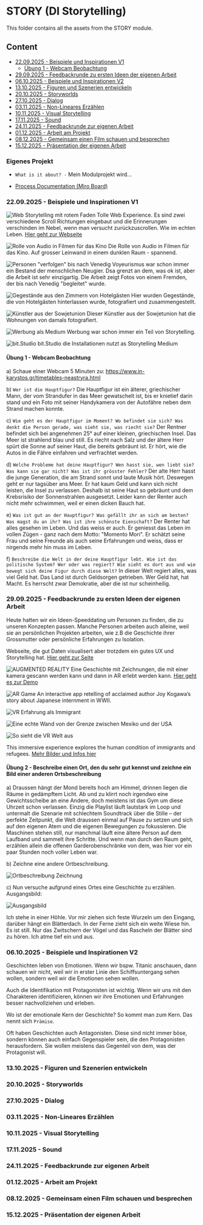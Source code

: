 # STORY (DI Storytelling)
This folder contains all the assets from the STORY module.

## Content
- [22.09.2025 - Beispiele und Inspirationen V1](#beispiele-und-inspirationen-v1)
  - [Übung 1 - Webcam Beobachtung](#übung-1---webcam-beobachtung)
- [29.09.2025 - Feedbackrunde zu ersten Ideen der eigenen Arbeit](#feedbackrunde-zu-ersten-ideen-der-eigenen-arbeit)
- [06.10.2025 - Beispiele und Inspirationen V2](#beispiele-und-inspirationen-v2)
- [13.10.2025 - Figuren und Szenerien entwickeln](#figuren-und-szenerien-entwickeln)
- [20.10.2025 - Storyworlds](#storyworlds)
- [27.10.2025 - Dialog](#dialog)
- [03.11.2025 - Non-Lineares Erzählen](#non-lineares-erzählen)
- [10.11.2025 - Visual Storytelling](#visual-storytelling)
- [17.11.2025 - Sound](#sound)
- [24.11.2025 - Feedbackrunde zur eigenen Arbeit](#feedbackrunde-zur-eigenen-arbeit)
- [01.12.2025 - Arbeit am Projekt](#arbeit-am-projekt)
- [08.12.2025 - Gemeinsam einen Film schauen und besprechen](#gemeinsam-einen-film-schauen-und-besprechen)
- [15.12.2025 - Präsentation der eigenen Arbeit](#präsentation-der-eigenen-arbeit)

### Eigenes Projekt
* `What is it about? -` Mein Modulprojekt wird...

* [Process Documentation (Miro Board)](linktbd)

### 22.09.2025 - Beispiele und Inspirationen V1
![Web Storytelling mit rotem Faden](./pics/Story1.png)
Tolle Web Experience. Es sind zwei verschiedene Scroll Richtungen eingebaut und die Erinnerungen verschinden im Nebel, wenn man versucht zurückzuscrollen. Wie im echten Leben. [Hier geht zur Webseite](https://www.thesememorieswontlast.com/)

![Rolle von Audio in Filmen für das Kino](./pics/Story2.png)
Die Rolle von Audio in Filmen für das Kino. Auf grosser Leinwand in einem dunklen Raum - spannend.

![Personen "verfolgen" bis nach Venedig](./pics/Story3.png)
Voyeurismus war schon immer ein Bestand der menschlichen Neugier. Dsa grenzt an dem, was ok ist, aber die Arbeit ist sehr einzigartig. Die Arbeit zeigt Fotos von einem Fremden, der bis nach Venedig "begleitet" wurde.

![Gegestände aus den Zimmern von Hotelgästen](./pics/Story4.png)
Hier wurden Gegestände, die von Hotelgästen hinterlassen wurde, fotografiert und zusammengestellt.

![Künstler aus der Sowjetunion](./pics/Story5.png)
Dieser Künstler aus der Sowjetunion hat die Wohnungen von damals fotografiert.

![Werbung als Medium](./pics/Story6.png)
Werbung war schon immer ein Teil von Storytelling.

![bit.Studio](./pics/Story7.png)
bit.Studio die Installationen nutzt as Storytelling Medium

#### Übung 1 - Webcam Beobachtung
a) Schaue einer Webcam 5 Minuten zu: https://www.in-karystos.gr/timetables-neastryra.html

b) `Wer ist die Hauptfigur?`
Die Hauptfigur ist ein älterer, griechischer Mann, der vom Strandufer in das Meer gewatschelt ist, bis er knietief darin stand und ein Foto mit seiner Handykamera von der Autofähre neben dem Strand machen konnte.

c) `Wie geht es der Hauptfigur im Moment? Wo befindet sie sich? Was denkt die Person gerade, was sieht sie, was riecht sie?` Der Rentner befindet sich bei angenehmen 25° auf einer kleinen, griechischen Insel. Das Meer ist strahlend blau und still. Es riecht nach Salz und der ältere Herr spürt die Sonne auf seiner Haut, die bereits gebräunt ist. Er hört, wie die Autos in die Fähre einfahren und verfrachtet werden.

d) `Welche Probleme hat deine Hauptfigur? Wen hasst sie, wen liebt sie? Was kann sie gar nicht? Was ist ihr grösster Fehler?` Der alte Herr hasst die junge Generation, die am Strand sonnt und laute Musik hört. Deswegen geht er nur tagsüber ans Meer. Er hat kaum Geld und kann sich nicht leisten, die Insel zu verlassen. Deshalb ist seine Haut so gebräunt und dem Krebsrisiko der Sonnenstrahlen ausgesetzt. Leider kann der Renter auch nicht mehr schwimmen, weil er einen dicken Bauch hat.  

e) `Was ist gut an der Hauptfigur? Was gefällt ihr an sich am besten? Was magst du an ihr? Was ist ihre schönste Eienschaft?` Der Renter hat alles gesehen im Leben. Und das weiss er auch. Er geniesst das Leben im vollen Zügen - ganz nach dem Motto: "Momento Mori". Er schätzt seine Frau und seine Freunde als auch seine Erfahrungen und weiss, dass er nirgends mehr hin muss im Leben. 

f) `Beschreibe die Welt in der deine Hauptfigur lebt. Wie ist das politische System? Wer oder was regiert? Wie sieht es dort aus und wie bewegt sich deine Figur durch diese Welt?` In dieser Welt regiert alles, was viel Geld hat. Das Land ist durch Geldsorgen getrieben. Wer Geld hat, hat Macht. Es herrscht zwar Demokratie, aber die ist nur scheinheilig.

### 29.09.2025 - Feedbackrunde zu ersten Ideen der eigenen Arbeit
Heute hatten wir ein Ideen-Speeddating um Personen zu finden, die zu unseren Konzepten passen. Manche Personen arbeiten auch alleine, weil sie an persönlichen Projekten arbeiten, wie z.B die Geschichte ihrer Grossmutter oder persönliche Erfahrungen zu Isolation. 

Webseite, die gut Daten visualisert aber trotzdem ein gutes UX und Storytelling hat. [Hier geht zur Seite](https://thepudding.co/)

![AUGMENTED REALITY](./pics/Story8.png)
Eine Geschichte mit Zeichnungen, die mit einer kamera gescann werden kann und dann in AR erlebt werden kann.
[Hier geht es zur Demo](https://modernpolaxis.com/index.html)

![AR Game](./pics/Story9.png)
An interactive app retelling of acclaimed author Joy Kogawa’s story about Japanese internment in WWII.

![VR Erfahrung als Immigrant](./pics/Story10.png)

![Eine echte Wand von der Grenze zwischen Mexiko und der USA](./pics/Story11.png)

![So sieht die VR Welt aus](./pics/Story12.png)

This immersive experience explores the human condition of immigrants and refugees.
[Mehr Bilder und Infos hier](https://phi.ca/en/carne-y-arena/)


#### Übung 2 - Beschreibe einen Ort, den du sehr gut kennst und zeichne ein Bild einer anderen Ortsbeschreibung 
a) Draussen hängt der Mond bereits hoch am Himmel, drinnen liegen die Räume in gedämpftem Licht. Ab und zu klirrt noch irgendwo eine Gewichtsscheibe an eine Andere, doch meistens ist das Gym um diese Uhrzeit schon verlassen. Einzig die Playlist läuft lautstark im Loop und untermalt die Szenarie mit schlechtem Soundtrack über die Stille – der perfekte Zeitpunkt, die Welt draussen einmal auf Pause zu setzen und sich auf den eigenen Atem und die eigenen Bewegungen zu fokussieren.
Die Maschinen stehen still, nur manchmal läuft eine ältere Person auf dem Laufband und sammelt ihre Schritte. 
Und wenn man durch den Raum geht, erzählen allein die offenen Garderobenschränke von dem, was hier vor ein paar Stunden noch voller Leben war.

b) Zeichne eine andere Ortbeschreibung.

![Ortbeschreibung Zeichnung](./pics/Story14.png)


c) Nun versuche aufgrund eines Ortes eine Geschichte zu erzählen. Ausgangsbild:

![Ausgangsbild](./pics/Story13.jpg)

Ich stehe in einer Höhle. Vor mir ziehen sich feste Wurzeln um den Eingang, darüber hängt ein Blätterdach. In der Ferne zieht sich ein weite Wiese hin. Es ist still. Nur das Zwitschern der Vögel und das Rascheln der Blätter sind zu hören. Ich atme tief ein und aus.

### 06.10.2025 - Beispiele und Inspirationen V2
Geschichten leben von Emotionen. Wenn wir bspw. Titanic anschauen, dann schauen wir nicht, weil wir in erster Linie den Schiffsuntergang sehen wollen, sondern weil wir die Emotionen sehen wollen. 

Auch die Identifikation mit Protagonisten ist wichtig. Wenn wir uns mit den Charakteren identifizieren, können wir ihre Emotionen und Erfahrungen besser nachvollziehen und erleben.

Wo ist der emotionale Kern der Geschichte? So kommt man zum Kern. Das nennt sich `Prämise`. 

Oft haben Geschichten auch Antagonisten. Diese sind nicht immer böse, sondern können auch einfach Gegenspieler sein, die den Protagonisten herausfordern. Sie wollen meistens das Gegenteil von dem, was der Protagonist will.

### 13.10.2025 - Figuren und Szenerien entwickeln
### 20.10.2025 - Storyworlds
### 27.10.2025 - Dialog
### 03.11.2025 - Non-Lineares Erzählen 
### 10.11.2025 - Visual Storytelling
### 17.11.2025 - Sound
### 24.11.2025 - Feedbackrunde zur eigenen Arbeit
### 01.12.2025 - Arbeit am Projekt
### 08.12.2025 - Gemeinsam einen Film schauen und besprechen
### 15.12.2025 - Präsentation der eigenen Arbeit
